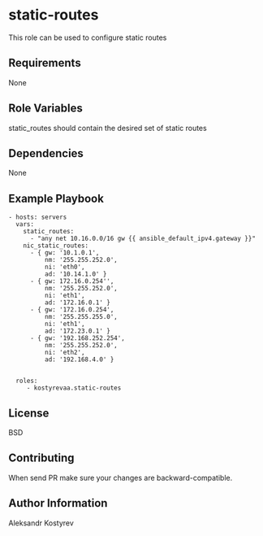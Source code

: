 static-routes
=========

This role can be used to configure static routes

Requirements
------------

None

Role Variables
--------------

static_routes should contain the desired set of static routes

Dependencies
------------

None

Example Playbook
----------------

    - hosts: servers
      vars:
        static_routes:
          - "any net 10.16.0.0/16 gw {{ ansible_default_ipv4.gateway }}"
        nic_static_routes:
          - { gw: '10.1.0.1',
              nm: '255.255.252.0',
              ni: 'eth0',
              ad: '10.14.1.0' }
          - { gw: 172.16.0.254'',
              nm: '255.255.252.0',
              ni: 'eth1',
              ad: '172.16.0.1' }
          - { gw: '172.16.0.254',
              nm: '255.255.255.0',
              ni: 'eth1',
              ad: '172.23.0.1' }
          - { gw: '192.168.252.254',
              nm: '255.255.252.0',
              ni: 'eth2',
              ad: '192.168.4.0' }
 

      roles:
         - kostyrevaa.static-routes

License
-------

BSD

Contributing
------------------
 When send PR make sure your changes are backward-compatible.

Author Information
------------------

Aleksandr Kostyrev
